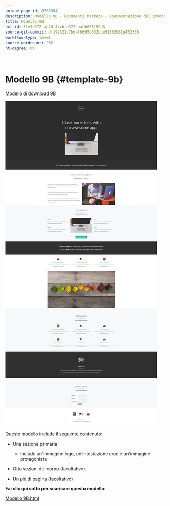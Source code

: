 ```yaml
---
unique-page-id: 8783984
description: Modello 9B - Documenti Marketo - Documentazione del prodotto
title: Modello 9B
exl-id: 51e3d572-ab7d-44cb-b372-aacb856199d3
source-git-commit: df197322c7bdafb695b532bce51802961e453335
workflow-type: tm+mt
source-wordcount: '62'
ht-degree: 0%

---
```


# Modello 9B {#template-9b}

[Modello di download 9B](https://experienceleague.adobe.com/landing/marketo/lp-templates/template-9b.html)

![](assets/image2015-7-28-15-3a21-3a14.png)

Questo modello include il seguente contenuto:

* Una sezione primaria

   * include un’immagine logo, un’intestazione eroe e un’immagine protagonista

* Otto sezioni del corpo (facoltativo)
* Un piè di pagina (facoltativo)

**Fai clic qui sotto per scaricare questo modello:**

[Modello 9B.html](https://experienceleague.adobe.com/landing/marketo/lp-templates/template-9b.html)
